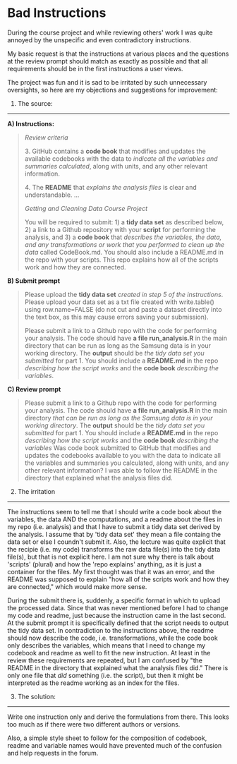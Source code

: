 Bad Instructions
================
During the course project and while reviewing others' work I was quite annoyed by the unspecific and even contradictory instructions.

My basic request is that the instructions at various places and the questions at the review prompt should match as exactly as possible and that all requirements should be in the first instructions a user views.

The project was fun and it is sad to be irritated by such unnecessary oversights, so here are my objections and suggestions for improvement:

1) The source:
---------------

__A) Instructions:__

> _Review criteria_
>
> 3\. GitHub contains a __code book__ that modifies and updates the available codebooks with the data to _indicate all the variables and summaries calculated_, along with units, and any other relevant information.
>
> 4\. The __README__ that _explains the analysis files_ is clear and understandable. ...
>
> _Getting and Cleaning Data Course Project_
>
> You will be required to submit: 1) a __tidy data set__ as described below, 2) a link to a Github repository with your __script__ for performing the analysis, and 3) a __code book__ that _describes the variables, the data, and any transformations or work that you performed to clean up the data_ called CodeBook.md. You should also include a README.md in the repo with your scripts. This repo explains how all of the scripts work and how they are connected.

__B) Submit prompt__

> Please upload the __tidy data set__ _created in step 5 of the instructions_. Please upload your data set as a txt file created with write.table() using row.name=FALSE (do not cut and paste a dataset directly into the text box, as this may cause errors saving your submission).
>
> Please submit a link to a Github repo with the code for performing your analysis. The code should have __a file run_analysis.R__ in the main directory that can be run as long as the Samsung data is in your working directory. The __output__ should be _the tidy data set you submitted_ for part 1. You should include a __README.md__ in the repo _describing how the script works_ and the __code book__ _describing the variables_.

__C) Review prompt__

> Please submit a link to a Github repo with the code for performing your analysis. The code should have __a file run_analysis.R__ in the main directory _that can be run as long as the Samsung data is in your working directory_. The __output__ should be the _tidy data set you submitted_ for part 1. You should include a __README.md__ in the repo _describing how the script works_ and the __code book__ _describing the variables_
> Was code book submitted to GitHub that modifies and updates the codebooks available to you with the data to indicate all the variables and summaries you calculated, along with units, and any other relevant information?
> I was able to follow the README in the directory that explained what the analysis files did.

2) The irritation
-----------------
The instructions seem to tell me that I should write a code book about the variables, the data AND the computations, and a readme about the files in my repo (i.e. analysis) and that I have to submit a tidy data set derived by the analysis.  I assume that by 'tidy data set' they mean a file containg the data set or else I coundn't submit it. Also, the lecture was quite explicit that the recipie (i.e. my code) transforms the raw data file(s) into the tidy data file(s), but that is not explicit here.
I am not sure why there is talk about 'scripts' (plural) and how the 'repo explains' anything, as it is just a container for the files. My first thought was that it was an error, and the README was supposed to explain "how all of the scripts work and how they are connected," which would make more sense.

During the submit there is, suddenly, a specific format in which to upload the processed data. Since that was never mentioned before I had to change my code and readme, just because the instruction came in the last second.
At the submit prompt it is specifically defined that the script needs to output the tidy data set.
In contradiction to the instructions above, the readme should now describe the code, i.e. transformations, while the code book only describes the variables, which means that I need to change my codebook and readme as well to fit the new instruction. At least in the review these requirements are repeated, but I am confused by "the README in the directory that explained what the analysis files did." There is only one file that _did_ something (i.e. the script), but then it might be interpreted as the readme working as an index for the files.

3) The solution:
------------------
Write one instruction only and derive the formulations from there. This looks too much as if there were two different authors or versions.

Also, a simple style sheet to follow for the composition of codebook, readme and variable names would have prevented much of the confusion and help requests in the forum.
